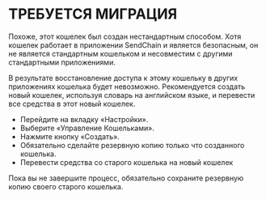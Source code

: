 # ТРЕБУЕТСЯ МИГРАЦИЯ

Похоже, этот кошелек был создан нестандартным способом. Хотя кошелек работает в приложении SendChain и является безопасным, он не является стандартным кошельком и несовместим с другими стандартными приложениями.

В результате восстановление доступа к этому кошельку в других приложениях кошелька будет невозможно. Рекомендуется создать новый кошелек, используя словарь на английском языке, и перевести все средства в этот новый кошелек.

- Перейдите на вкладку «Настройки».
- Выберите «Управление Кошельками».
- Нажмите кнопку «Создать».
- Обязательно сделайте резервную копию только что созданного кошелька.
- Перевести средства со старого кошелька на новый кошелек

Пока вы не завершите процесс, обязательно сохраните резервную копию своего старого кошелька.
